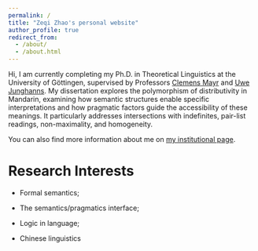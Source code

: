 ```yaml
---
permalink: /
title: "Zeqi Zhao's personal website"
author_profile: true
redirect_from: 
  - /about/
  - /about.html
---
```

Hi, I am currently completing my Ph.D. in Theoretical Linguistics at the University of Göttingen, supervised by Professors
[Clemens Mayr](https://www.uni-goettingen.de/de/clemens+steiner-mayr/569384.html) and [Uwe Junghanns](https://www.uni-goettingen.de/en/153074.html). My dissertation explores the polymorphism of distributivity in Mandarin, examining how semantic structures enable specific interpretations and how
pragmatic factors guide the accessibility of these meanings. It particularly addresses intersections with indefinites, pair-list readings, non-maximality, and homogeneity.

You can also find more information about me on [my institutional page](https://www.uni-goettingen.de/de/zeqi+zhao/676254.html).

Research Interests
======
* Formal semantics;
  
* The semantics/pragmatics interface;

* Logic in language;

* Chinese linguistics
